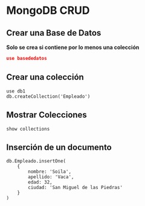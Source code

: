 # MongoDB CRUD

## Crear una Base de Datos

**Solo se crea si contiene por lo menos una colección**

```json
use basededatos
```

## Crear una colección

```
use db1
db.createCollection('Empleado')
```

## Mostrar Colecciones

```
show collections
```

## Inserción de un documento

```
db.Empleado.insertOne(
    {
        nombre: 'Soila',
        apellido: 'Vaca',
        edad: 32,
        ciudad: 'San Miguel de las Piedras'
    }
)
```